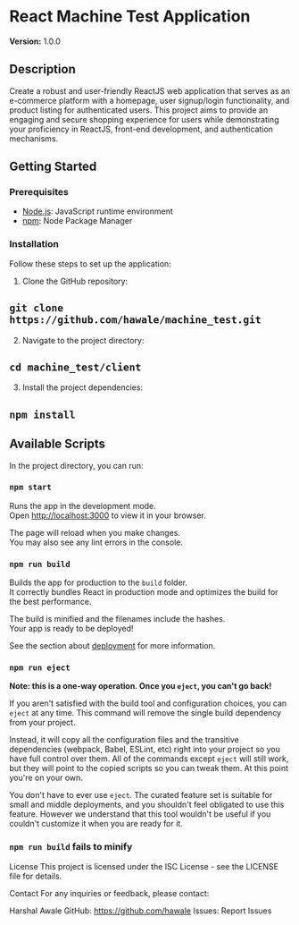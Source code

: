 # React Machine Test Application

**Version:** 1.0.0

## Description

Create a robust and user-friendly ReactJS web application that serves as an e-commerce platform with a homepage, user signup/login functionality, and product listing for authenticated users. This project aims to provide an engaging and secure shopping experience for users while demonstrating your proficiency in ReactJS, front-end development, and authentication mechanisms.

## Getting Started

### Prerequisites
- [Node.js](https://nodejs.org/): JavaScript runtime environment
- [npm](https://www.npmjs.com/): Node Package Manager

### Installation

Follow these steps to set up the application:

1. Clone the GitHub repository:

 ## `git clone https://github.com/hawale/machine_test.git`


2. Navigate to the project directory:

## `cd machine_test/client`


3. Install the project dependencies:

## `npm install`

## Available Scripts

In the project directory, you can run:

### `npm start`

Runs the app in the development mode.\
Open [http://localhost:3000](http://localhost:3000) to view it in your browser.

The page will reload when you make changes.\
You may also see any lint errors in the console.


### `npm run build`

Builds the app for production to the `build` folder.\
It correctly bundles React in production mode and optimizes the build for the best performance.

The build is minified and the filenames include the hashes.\
Your app is ready to be deployed!

See the section about [deployment](https://facebook.github.io/create-react-app/docs/deployment) for more information.

### `npm run eject`

**Note: this is a one-way operation. Once you `eject`, you can't go back!**

If you aren't satisfied with the build tool and configuration choices, you can `eject` at any time. This command will remove the single build dependency from your project.

Instead, it will copy all the configuration files and the transitive dependencies (webpack, Babel, ESLint, etc) right into your project so you have full control over them. All of the commands except `eject` will still work, but they will point to the copied scripts so you can tweak them. At this point you're on your own.

You don't have to ever use `eject`. The curated feature set is suitable for small and middle deployments, and you shouldn't feel obligated to use this feature. However we understand that this tool wouldn't be useful if you couldn't customize it when you are ready for it.



### `npm run build` fails to minify

License
This project is licensed under the ISC License - see the LICENSE file for details.

Contact
For any inquiries or feedback, please contact:

Harshal Awale
GitHub: https://github.com/hawale
Issues: Report Issues
